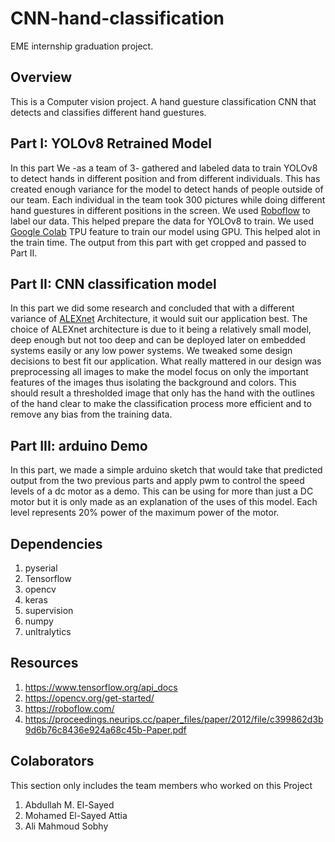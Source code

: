 # CNN-hand-classification
EME internship graduation project.

## Overview
This is a Computer vision project. A hand guesture classification CNN that detects and classifies different hand guestures.

## Part I: YOLOv8 Retrained Model
In this part We -as a team of 3- gathered and labeled data to train YOLOv8 to detect hands in different position and from different individuals.
This has created enough variance for the model to detect hands of people outside of our team.
Each individual in the team took 300 pictures while doing different hand guestures in different positions in the screen.
We used [Roboflow](https://roboflow.com/) to label our data.
This helped prepare the data for YOLOv8 to train.
We used [Google Colab](https://colab.research.google.com/) TPU feature to train our model using GPU.
This helped alot in the train time.
The output from this part with get cropped and passed to Part II.

## Part II: CNN classification model
In this part we did some research and concluded that with a different variance of [ALEXnet](https://proceedings.neurips.cc/paper_files/paper/2012/file/c399862d3b9d6b76c8436e924a68c45b-Paper.pdf) Architecture, it would suit our application best.
The choice of ALEXnet architecture is due to it being a relatively small model, deep enough but not too deep and can be deployed later on embedded systems easily or any low power systems.
We tweaked some design decisions to best fit our application.
What really mattered in our design was preprocessing all images to make the model focus on only the important features of the images thus isolating the background and colors.
This should result a thresholded image that only has the hand with the outlines of the hand clear to make the classification process more efficient and to remove any bias from the training data.

## Part III: arduino Demo
In this part, we made a simple arduino sketch that would take that predicted output from the two previous parts and apply pwm to control the speed levels of a dc motor as a demo.
This can be using for more than just a DC motor but it is only made as an explanation of the uses of this model.
Each level represents 20% power of the maximum power of the motor.

## Dependencies
1. pyserial
2. Tensorflow
3. opencv
4. keras
5. supervision
6. numpy
7. unltralytics

## Resources
1. https://www.tensorflow.org/api_docs
2. https://opencv.org/get-started/
3. https://roboflow.com/
4. https://proceedings.neurips.cc/paper_files/paper/2012/file/c399862d3b9d6b76c8436e924a68c45b-Paper.pdf

## Colaborators
This section only includes the team members who worked on this Project
1. Abdullah M. El-Sayed
2. Mohamed El-Sayed Attia
3. Ali Mahmoud Sobhy

